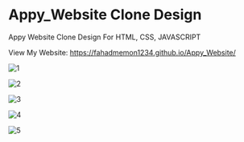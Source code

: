 # Appy_Website Clone Design

Appy Website Clone Design For HTML, CSS, JAVASCRIPT

View My Website: https://fahadmemon1234.github.io/Appy_Website/

![1](https://github.com/fahadmemon1234/Appy_Website/assets/110020126/ca1b9713-5986-42f1-9d99-26f1eef8fd8d)

![2](https://github.com/fahadmemon1234/Appy_Website/assets/110020126/9c0bd2ae-8639-4c52-98ae-d8571449e951)

![3](https://github.com/fahadmemon1234/Appy_Website/assets/110020126/3d5608f2-33f6-49ee-98aa-99b63da31278)

![4](https://github.com/fahadmemon1234/Appy_Website/assets/110020126/fd4f7e16-92d8-4084-9301-a07a4752980c)

![5](https://github.com/fahadmemon1234/Appy_Website/assets/110020126/0d4ef0ed-0e9a-44dd-8bf9-e38d6a3e9fd6)
